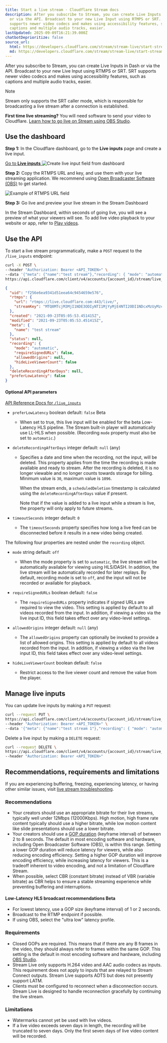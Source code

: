 ```yaml
---
title: Start a live stream · Cloudflare Stream docs
description: After you subscribe to Stream, you can create Live Inputs in Dash
  or via the API. Broadcast to your new Live Input using RTMPS or SRT. SRT
  supports newer video codecs and makes using accessibility features, such as
  captions and multiple audio tracks, easier.
lastUpdated: 2025-09-09T16:21:39.000Z
chatbotDeprioritize: false
source_url:
  html: https://developers.cloudflare.com/stream/stream-live/start-stream-live/
  md: https://developers.cloudflare.com/stream/stream-live/start-stream-live/index.md
---
```


After you subscribe to Stream, you can create Live Inputs in Dash or via the API. Broadcast to your new Live Input using RTMPS or SRT. SRT supports newer video codecs and makes using accessibility features, such as captions and multiple audio tracks, easier.

Note

Stream only supports the SRT caller mode, which is responsible for broadcasting a live stream after a connection is established.

**First time live streaming?** You will need software to send your video to Cloudflare. [Learn how to go live on Stream using OBS Studio](https://developers.cloudflare.com/stream/examples/obs-from-scratch/).

## Use the dashboard

**Step 1:** In the Cloudflare dashboard, go to the **Live inputs** page and create a live input.

[Go to **Live inputs** ](https://dash.cloudflare.com/?to=/:account/stream/inputs)![Create live input field from dashboard](https://developers.cloudflare.com/_astro/create-live-input-from-stream-dashboard.BPPM6pVj_2gg8Jz.webp)

**Step 2:** Copy the RTMPS URL and key, and use them with your live streaming application. We recommend using [Open Broadcaster Software (OBS)](https://obsproject.com/) to get started.

![Example of RTMPS URL field](https://developers.cloudflare.com/_astro/copy-rtmps-url-from-stream-dashboard.BV1iePso_2ejwaH.webp)

**Step 3:** Go live and preview your live stream in the Stream Dashboard

In the Stream Dashboard, within seconds of going live, you will see a preview of what your viewers will see. To add live video playback to your website or app, refer to [Play videos](https://developers.cloudflare.com/stream/viewing-videos).

## Use the API

To start a live stream programmatically, make a `POST` request to the `/live_inputs` endpoint:

```bash
curl -X POST \
--header "Authorization: Bearer <API_TOKEN>" \
--data '{"meta": {"name":"test stream"},"recording": { "mode": "automatic" }}' \
https://api.cloudflare.com/client/v4/accounts/{account_id}/stream/live_inputs
```

```json
{
  "uid": "f256e6ea9341d51eea64c9454659e576",
  "rtmps": {
    "url": "rtmps://live.cloudflare.com:443/live/",
    "streamKey": "MTQ0MTcjM3MjI1NDE3ODIyNTI1MjYyMjE4NTI2ODI1NDcxMzUyMzcf256e6ea9351d51eea64c9454659e576"
  },
  "created": "2021-09-23T05:05:53.451415Z",
  "modified": "2021-09-23T05:05:53.451415Z",
  "meta": {
    "name": "test stream"
  },
  "status": null,
  "recording": {
    "mode": "automatic",
    "requireSignedURLs": false,
    "allowedOrigins": null,
    "hideLiveViewerCount": false
  },
  "deleteRecordingAfterDays": null,
  "preferLowLatency": false
}
```

#### Optional API parameters

[API Reference Docs for `/live_inputs`](https://developers.cloudflare.com/api/resources/stream/subresources/live_inputs/methods/create/)

* `preferLowLatency` boolean default: `false` Beta

  * When set to true, this live input will be enabled for the beta Low-Latency HLS pipeline. The Stream built-in player will automatically use LL-HLS when possible. (Recording `mode` property must also be set to `automatic`.)

* `deleteRecordingAfterDays` integer default: `null` (any)

  * Specifies a date and time when the recording, not the input, will be deleted. This property applies from the time the recording is made available and ready to stream. After the recording is deleted, it is no longer viewable and no longer counts towards storage for billing. Minimum value is `30`, maximum value is `1096`.

    When the stream ends, a `scheduledDeletion` timestamp is calculated using the `deleteRecordingAfterDays` value if present.

    Note that if the value is added to a live input while a stream is live, the property will only apply to future streams.

* `timeoutSeconds` integer default: `0`

  * The `timeoutSeconds` property specifies how long a live feed can be disconnected before it results in a new video being created.

The following four properties are nested under the `recording` object.

* `mode` string default: `off`

  * When the mode property is set to `automatic`, the live stream will be automatically available for viewing using HLS/DASH. In addition, the live stream will be automatically recorded for later replays. By default, recording mode is set to `off`, and the input will not be recorded or available for playback.

* `requireSignedURLs` boolean default: `false`

  * The `requireSignedURLs` property indicates if signed URLs are required to view the video. This setting is applied by default to all videos recorded from the input. In addition, if viewing a video via the live input ID, this field takes effect over any video-level settings.

* `allowedOrigins` integer default: `null` (any)

  * The `allowedOrigins` property can optionally be invoked to provide a list of allowed origins. This setting is applied by default to all videos recorded from the input. In addition, if viewing a video via the live input ID, this field takes effect over any video-level settings.

* `hideLiveViewerCount` boolean default: `false`

  * Restrict access to the live viewer count and remove the value from the player.

## Manage live inputs

You can update live inputs by making a `PUT` request:

```bash
curl --request PUT \
https://api.cloudflare.com/client/v4/accounts/{account_id}/stream/live_inputs/{input_id} \
--header "Authorization: Bearer <API_TOKEN>" \
--data '{"meta": {"name":"test stream 1"},"recording": { "mode": "automatic", "timeoutSeconds": 10 }}'
```

Delete a live input by making a `DELETE` request:

```bash
curl --request DELETE \
https://api.cloudflare.com/client/v4/accounts/{account_id}/stream/live_inputs/{input_id} \
--header "Authorization: Bearer <API_TOKEN>"
```

## Recommendations, requirements and limitations

If you are experiencing buffering, freezing, experiencing latency, or having other similar issues, visit [live stream troubleshooting](https://developers.cloudflare.com/stream/stream-live/troubleshooting/).

### Recommendations

* Your creators should use an appropriate bitrate for their live streams, typically well under 12Mbps (12000Kbps). High motion, high frame rate content typically should use a higher bitrate, while low motion content like slide presentations should use a lower bitrate.
* Your creators should use a [GOP duration](https://en.wikipedia.org/wiki/Group_of_pictures) (keyframe interval) of between 2 to 8 seconds. The default in most encoding software and hardware, including Open Broadcaster Software (OBS), is within this range. Setting a lower GOP duration will reduce latency for viewers, while also reducing encoding efficiency. Setting a higher GOP duration will improve encoding efficiency, while increasing latency for viewers. This is a tradeoff inherent to video encoding, and not a limitation of Cloudflare Stream.
* When possible, select CBR (constant bitrate) instead of VBR (variable bitrate) as CBR helps to ensure a stable streaming experience while preventing buffering and interruptions.

#### Low-Latency HLS broadcast recommendations Beta

* For lowest latency, use a GOP size (keyframe interval) of 1 or 2 seconds.
* Broadcast to the RTMP endpoint if possible.
* If using OBS, select the "ultra low" latency profile.

### Requirements

* Closed GOPs are required. This means that if there are any B frames in the video, they should always refer to frames within the same GOP. This setting is the default in most encoding software and hardware, including [OBS Studio](https://obsproject.com/).
* Stream Live only supports H.264 video and AAC audio codecs as inputs. This requirement does not apply to inputs that are relayed to Stream Connect outputs. Stream Live supports ADTS but does not presently support LATM.
* Clients must be configured to reconnect when a disconnection occurs. Stream Live is designed to handle reconnection gracefully by continuing the live stream.

### Limitations

* Watermarks cannot yet be used with live videos.
* If a live video exceeds seven days in length, the recording will be truncated to seven days. Only the first seven days of live video content will be recorded.

